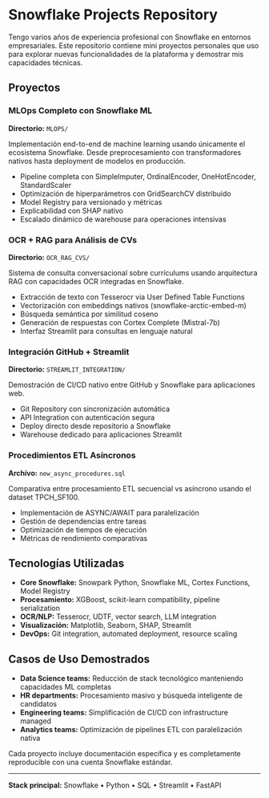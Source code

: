 # Snowflake Projects Repository

Tengo varios años de experiencia profesional con Snowflake en entornos empresariales. Este repositorio contiene mini proyectos personales que uso para explorar nuevas funcionalidades de la plataforma y demostrar mis capacidades técnicas.

## Proyectos

### MLOps Completo con Snowflake ML
**Directorio:** `MLOPS/`

Implementación end-to-end de machine learning usando únicamente el ecosistema Snowflake. Desde preprocesamiento con transformadores nativos hasta deployment de modelos en producción.

- Pipeline completa con SimpleImputer, OrdinalEncoder, OneHotEncoder, StandardScaler
- Optimización de hiperparámetros con GridSearchCV distribuido
- Model Registry para versionado y métricas
- Explicabilidad con SHAP nativo
- Escalado dinámico de warehouse para operaciones intensivas

### OCR + RAG para Análisis de CVs
**Directorio:** `OCR_RAG_CVS/`

Sistema de consulta conversacional sobre currículums usando arquitectura RAG con capacidades OCR integradas en Snowflake.

- Extracción de texto con Tesserocr via User Defined Table Functions
- Vectorización con embeddings nativos (snowflake-arctic-embed-m)
- Búsqueda semántica por similitud coseno
- Generación de respuestas con Cortex Complete (Mistral-7b)
- Interfaz Streamlit para consultas en lenguaje natural

### Integración GitHub + Streamlit
**Directorio:** `STREAMLIT_INTEGRATION/`

Demostración de CI/CD nativo entre GitHub y Snowflake para aplicaciones web.

- Git Repository con sincronización automática
- API Integration con autenticación segura
- Deploy directo desde repositorio a Snowflake
- Warehouse dedicado para aplicaciones Streamlit

### Procedimientos ETL Asíncronos
**Archivo:** `new_async_procedures.sql`

Comparativa entre procesamiento ETL secuencial vs asíncrono usando el dataset TPCH_SF100.

- Implementación de ASYNC/AWAIT para paralelización
- Gestión de dependencias entre tareas
- Optimización de tiempos de ejecución
- Métricas de rendimiento comparativas

## Tecnologías Utilizadas

- **Core Snowflake:** Snowpark Python, Snowflake ML, Cortex Functions, Model Registry
- **Procesamiento:** XGBoost, scikit-learn compatibility, pipeline serialization
- **OCR/NLP:** Tesserocr, UDTF, vector search, LLM integration
- **Visualización:** Matplotlib, Seaborn, SHAP, Streamlit
- **DevOps:** Git integration, automated deployment, resource scaling

## Casos de Uso Demostrados

- **Data Science teams:** Reducción de stack tecnológico manteniendo capacidades ML completas
- **HR departments:** Procesamiento masivo y búsqueda inteligente de candidatos
- **Engineering teams:** Simplificación de CI/CD con infrastructure managed
- **Analytics teams:** Optimización de pipelines ETL con paralelización nativa

Cada proyecto incluye documentación específica y es completamente reproducible con una cuenta Snowflake estándar.

---

**Stack principal:** Snowflake • Python • SQL • Streamlit • FastAPI